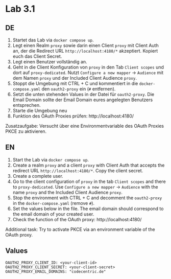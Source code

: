 # Lab 3.1

## DE

1) Startet das Lab via `docker compose up`.
2) Legt einen Realm `proxy` sowie darin einen Client `proxy` mit Client Auth an, der die Redirect URL `http://localhost:4180/*` akzeptiert. Kopiert euch das Client Secret.
3) Legt einen Benutzer vollständig an.
4) Geht in die Client Konfiguration von `proxy` in den Tab `Client scopes` und dort auf `proxy-dedicated`. Nutzt `Configure a new mapper` -> `Audience` mit dem Namen `proxy` und der Included Client Audience `proxy`.
5) Stoppt die Umgebung mit CTRL + C und kommentiert in die `docker-compose.yaml` den `oauth2-proxy` ein (`#` entfernen).
6) Setzt die unten stehenden Values in der Datei für `oauth2-proxy`. Die Email Domain sollte der Email Domain eures angelegten Benutzers entsprechen.
7) Starte die Umgebung neu
8) Funktion des OAuth Proxies prüfen: http://localhost:4180/

Zusatzaufgabe: Versucht über eine Environmentvariable des OAuth Proxies PKCE zu aktivieren.

## EN

1) Start the Lab via `docker compose up`.
2) Create a realm `proxy` and a client `proxy` with Client Auth that accepts the redirect URL `http://localhost:4180/*`. Copy the client secret.
3) Create a complete user.
4) Go to the client configuration of `proxy` in the tab `Client scopes` and there to `proxy-dedicated`. Use `Configure a new mapper` -> `Audience` with the name `proxy` and the Included Client Audience `proxy`.
5) Stop the environment with CTRL + C and decomment the `oauth2-proxy` in the `docker-compose.yaml` (remove `#`).
6) Set the values below in the file. The email domain should correspond to the email domain of your created user.
7) Check the function of the OAuth proxy: http://localhost:4180/

Additional task: Try to activate PKCE via an environment variable of the OAuth proxy.

## Values
```
OAUTH2_PROXY_CLIENT_ID: <your-client-id>
OAUTH2_PROXY_CLIENT_SECRET: <your-client-secret>
OAUTH2_PROXY_EMAIL_DOMAINS: "codecentric.de"
```
